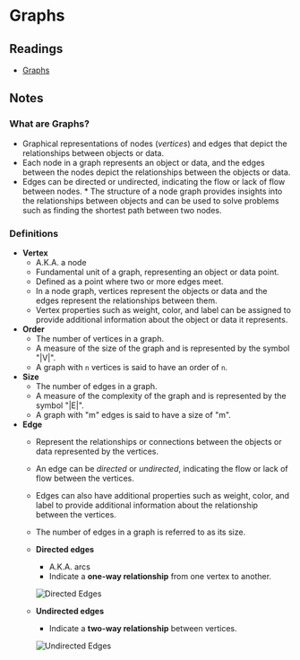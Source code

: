 # Graphs

## Readings

* [Graphs](https://codefellows.github.io/common_curriculum/data_structures_and_algorithms/Code_401/class-35/resources/graphs.html)

## Notes

### What are Graphs?

* Graphical representations of nodes (*vertices*) and edges that depict the relationships between objects or data.
* Each node in a graph represents an object or data, and the edges between the nodes depict the relationships between the objects or data.
* Edges can be directed or undirected, indicating the flow or lack of flow between nodes. * The structure of a node graph provides insights into the relationships between objects and can be used to solve problems such as finding the shortest path between two nodes.

### Definitions

* **Vertex**
  * A.K.A. a node
  * Fundamental unit of a graph, representing an object or data point.
  * Defined as a point where two or more edges meet.
  * In a node graph, vertices represent the objects or data and the edges represent the relationships between them.
  * Vertex properties such as weight, color, and label can be assigned to provide additional information about the object or data it represents.
* **Order**
  * The number of vertices in a graph.
  * A measure of the size of the graph and is represented by the symbol "|V|".
  * A graph with `n` vertices is said to have an order of `n`.
* **Size**
  * The number of edges in a graph.
  * A measure of the complexity of the graph and is represented by the symbol "|E|".
  * A graph with "m" edges is said to have a size of "m".
* **Edge**
  * Represent the relationships or connections between the objects or data represented by the vertices.
  * An edge can be *directed* or *undirected*, indicating the flow or lack of flow between the vertices.
  * Edges can also have additional properties such as weight, color, and label to provide additional information about the relationship between the vertices.
  * The number of edges in a graph is referred to as its size.
  * **Directed edges**
    * A.K.A. arcs
    * Indicate a **one-way relationship** from one vertex to another.

    ![Directed Edges](https://codefellows.github.io/common_curriculum/data_structures_and_algorithms/Code_401/class-35/resources/assets/DirectedGraph.PNG)

  * **Undirected edges**
    * Indicate a **two-way relationship** between vertices.

    ![Undirected Edges](https://codefellows.github.io/common_curriculum/data_structures_and_algorithms/Code_401/class-35/resources/assets/UndirectedGraph.PNG)
